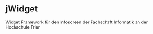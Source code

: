 jWidget
=======

Widget Framework für den Infoscreen der Fachschaft Informatik an der Hochschule Trier
